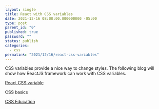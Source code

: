 ```yaml
---
layout: single
title: React with CSS variables
date: 2021-12-16 08:00:00.000000000 -05:00
type: post
parent_id: "0"
published: true
password: ""
status: publish
categories:
  - css
permalink: "2021/12/16/react-css-variables"
---
```


CSS variables provide a nice way to change styles. The following blog will show how ReactJS framework can work with CSS variables.

[React CSS variable](https://www.joshwcomeau.com/css/css-variables-for-react-devs/)

CSS basics

[CSS Education](https://gettingstartedwith.css.education/)
